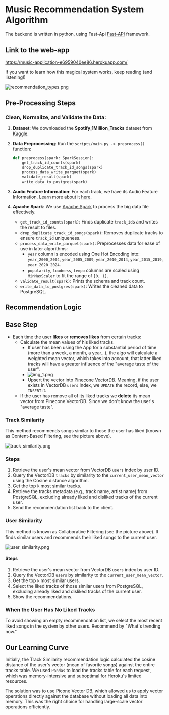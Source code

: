 # Music Recommendation System Algorithm

The backend is written in python, using Fast-Api [Fast-API](https://fastapi.tiangolo.com/) framework. 

## Link to the web-app
https://music-application-e6959040ee86.herokuapp.com/

If you want to learn how this magical system works, keep reading (and listening!)

![recommendation_types.png](https://github.com/doritlya1997/music-recommendation-system/assets/64167336/bf7a7b32-bf65-4f7e-999f-8850000cdb1f)

## Pre-Processing Steps

### Clean, Normalize, and Validate the Data:

1. **Dataset**: We downloaded the **Spotify_1Million_Tracks** dataset from [Kaggle](https://www.kaggle.com/datasets/amitanshjoshi/spotify-1million-tracks?source=post_page-----5780cabfe194--------------------------------).

2. **Data Preprocessing**: Run the `scripts/main.py -> preprocess()` function:
    ```python
    def preprocess(spark: SparkSession):
        get_track_id_counts(spark)
        drop_duplicate_track_id_songs(spark)
        process_data_write_parquet(spark)
        validate_result(spark)
        write_data_to_postgres(spark)
    ```

3. **Audio Feature Information**: For each track, we have its Audio Feature Information. Learn more about it [here](https://developer.spotify.com/documentation/web-api/reference/get-audio-features).

4. **Apache Spark**: We use [Apache Spark](https://spark.apache.org/) to process the big data file effectively.
    - `get_track_id_counts(spark)`: Finds duplicate `track_id`s and writes the result to files.
    - `drop_duplicate_track_id_songs(spark)`: Removes duplicate tracks to ensure `track_id` uniqueness.
    - `process_data_write_parquet(spark)`: Preprocesses data for ease of use in later algorithms:
        - `year` column is encoded using One Hot Encoding into: `year_2000_2004`, `year_2005_2009`, `year_2010_2014`, `year_2015_2019`, `year_2020_2024`.
        - `popularity`, `loudness`, `tempo` columns are scaled using `MinMaxScaler` to fit the range of `[0, 1]`.
    - `validate_result(spark)`: Prints the schema and track count.
    - `write_data_to_postgres(spark)`: Writes the cleaned data to PostgreSQL.

## Recommendation Logic

## Base Step
- Each time the user **likes** or **removes likes** from certain tracks:
  - Calculate the mean values of his liked tracks.
    - If user has been using the App for a substantial period of time (more than a week, a month, a year...), the algo will calculate a weighted mean vector, which takes into account, that latter liked tracks will have a greater influence of the "average taste of the user".
    - ![img_1.png](https://github.com/doritlya1997/music-recommendation-system/assets/64167336/9b580fac-857a-41f1-8d5c-1d99a0fe4be9)
    - Upsert the vector into [Pinecone VectorDB](https://docs.pinecone.io/home). Meaning, if the user exists in VectorDB `users` Index, we `UPDATE` the record, else, we `INSERT` it.
  - If the user has remove all of its liked tracks we **delete** its mean vector from Pinecone VectorDB. Since we don't know the user's "average taste".

### Track Similarity

This method recommends songs similar to those the user has liked (known as Content-Based Filtering, see the picture above).

![track_similarity.png](https://github.com/doritlya1997/music-recommendation-system/assets/64167336/7d5192cc-ca1c-4d8c-9fa8-db216afe6686)

### Steps

1. Retrieve the user's mean vector from VectorDB `users` index by user ID.
2. Query the VectorDB `tracks` by similarity to the `current_user_mean_vector` using the Cosine distance algorithm.
3. Get the top `k` most similar tracks.
4. Retrieve the tracks metadata (e.g., track name, artist name) from PostgreSQL, excluding already liked and disliked tracks of the current user.
5. Send the recommendation list back to the client.

### User Similarity

This method is known as Collaborative Filtering (see the picture above). It finds similar users and recommends their liked songs to the current user.

![user_similarity.png](https://github.com/doritlya1997/music-recommendation-system/assets/64167336/7d9a18d1-365f-4238-ba5e-354b552ee0d8)


#### Steps

1. Retrieve the user's mean vector from VectorDB `users` index by user ID.
2. Query the VectorDB `users` by similarity to the `current_user_mean_vector`.
3. Get the top `k` most similar users.
4. Select the liked tracks of those similar users from PostgreSQL, excluding already liked and disliked tracks of the current user.
5. Show the recommendations.

### When the User Has No Liked Tracks

To avoid showing an empty recommendation list, we select the most recent liked songs in the system by other users. Recommend by "What's trending now."

## Our Learning Curve

Initially, the Track Similarity recommendation logic calculated the cosine distance of the user's vector (mean of favorite songs) against the entire tracks table. We used `Pandas` to load the tracks table for each request, which was memory-intensive and suboptimal for Heroku's limited resources.

The solution was to use Picone Vector DB, which allowed us to apply vector operations directly against the database without loading all data into memory. This was the right choice for handling large-scale vector operations efficiently.
